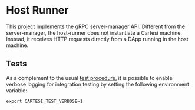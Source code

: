 # Host Runner

This project implements the gRPC server-manager API.
Different from the server-manager, the host-runner does not instantiate a Cartesi machine.
Instead, it receives HTTP requests directly from a DApp running in the host machine.

## Tests

As a complement to the usual [test procedure](../README.md#tests), it is possible to enable verbose logging for integration testing by setting the following environment variable:

```shell
export CARTESI_TEST_VERBOSE=1
```
